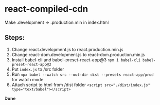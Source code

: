 # react-compiled-cdn
Make .development => .production.min in index.html

## Steps:

1. Change react.development.js to react.production.min.js
2. Change react-dom.development.js to react-dom.production.min.js
3. Install babel-cli and babel-preset-react-app@3 `npm i babel-cli babel-preset-react-app@3`
4. Put `index.js` to /src folder
5. Run `npx babel --watch src --out-dir dist --presets react-app/prod` for watch mode
6. Attach script to html from /dist folder `<script src="./dist/index.js" type="text/babel"></script>`

**Done**
